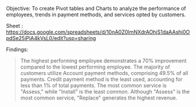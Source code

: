 Objective: To create Pivot tables and Charts to analyze the performance of employees, trends in payment methods, and services opted by customers.

Sheet : https://docs.google.com/spreadsheets/d/10nA0Z0lmNXdrAOhjS1daAAshj0OpdSe25iPjA4kVsL0/edit?usp=sharing

Findings:

> The highest performing employee demonstrates a 70% improvement compared to the lowest performing employee.
> The majority of customers utilize Account payment methods, comprising 49.5% of all payments. Credit payment method is the least used, accounting for less than 1% of total payments.
> The most common service is "Assess," while "Install" is the least common.
> Although "Assess" is the most common service, "Replace" generates the highest revenue.
